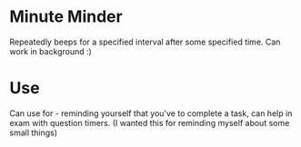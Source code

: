 # Minute Minder

Repeatedly beeps for a specified interval after some specified time.
Can work in background :)

# Use
Can use for - reminding yourself that you've to complete a task, can help in exam with question timers. (I wanted this for reminding myself about some small things)
